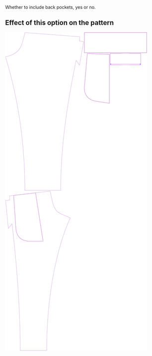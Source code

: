 Whether to include back pockets, yes or no.

## Effect of this option on the pattern

![This image shows the effect of this option by superimposing several variants that have a different value for this option](paco_backpockets_sample.svg "Effect of this option on the pattern")
